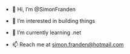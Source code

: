 - 👋 Hi, I’m @SimonFranden
- 👀 I’m interested in building things
- 🌱 I’m currently learning .net

- 📫 Reach me at simon.franden@hotmail.com

<!---
SimonFranden/SimonFranden is a ✨ special ✨ repository because its `README.md` (this file) appears on your GitHub profile.
You can click the Preview link to take a look at your changes.
--->
